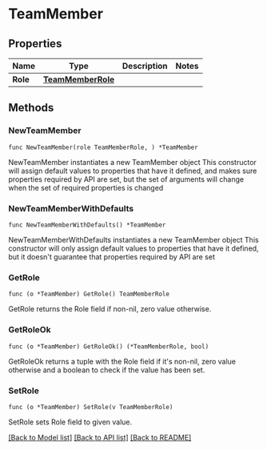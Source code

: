 # TeamMember

## Properties

Name | Type | Description | Notes
------------ | ------------- | ------------- | -------------
**Role** | [**TeamMemberRole**](TeamMemberRole.md) |  | 

## Methods

### NewTeamMember

`func NewTeamMember(role TeamMemberRole, ) *TeamMember`

NewTeamMember instantiates a new TeamMember object
This constructor will assign default values to properties that have it defined,
and makes sure properties required by API are set, but the set of arguments
will change when the set of required properties is changed

### NewTeamMemberWithDefaults

`func NewTeamMemberWithDefaults() *TeamMember`

NewTeamMemberWithDefaults instantiates a new TeamMember object
This constructor will only assign default values to properties that have it defined,
but it doesn't guarantee that properties required by API are set

### GetRole

`func (o *TeamMember) GetRole() TeamMemberRole`

GetRole returns the Role field if non-nil, zero value otherwise.

### GetRoleOk

`func (o *TeamMember) GetRoleOk() (*TeamMemberRole, bool)`

GetRoleOk returns a tuple with the Role field if it's non-nil, zero value otherwise
and a boolean to check if the value has been set.

### SetRole

`func (o *TeamMember) SetRole(v TeamMemberRole)`

SetRole sets Role field to given value.



[[Back to Model list]](../README.md#documentation-for-models) [[Back to API list]](../README.md#documentation-for-api-endpoints) [[Back to README]](../README.md)



